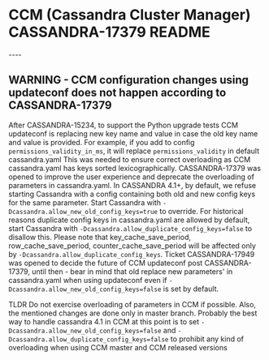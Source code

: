 CCM (Cassandra Cluster Manager)
CASSANDRA-17379 README
====================================================


---- 
 


WARNING - CCM configuration changes using updateconf does not happen according to CASSANDRA-17379
-------------------------------------------------------------------------------------------------

After CASSANDRA-15234, to support the Python upgrade tests CCM updateconf is replacing
new key name and value in case the old key name and value is provided.
For example, if you add to config `permissions_validity_in_ms`, it will replace
`permissions_validity` in default cassandra.yaml
This was needed to ensure correct overloading as CCM cassandra.yaml has keys
sorted lexicographically. CASSANDRA-17379 was opened to improve the user experience
and deprecate the overloading of parameters in cassandra.yaml. In CASSANDRA 4.1+, by default,
we refuse starting Cassandra with a config containing both old and new config keys for the
same parameter. Start Cassandra with `-Dcassandra.allow_new_old_config_keys=true` to override.
For historical reasons duplicate config keys in cassandra.yaml are allowed by default, start
Cassandra with `-Dcassandra.allow_duplicate_config_keys=false` to disallow this. Please note
that key_cache_save_period, row_cache_save_period, counter_cache_save_period will be affected
only by `-Dcassandra.allow_duplicate_config_keys`. Ticket CASSANDRA-17949 was opened to decide
the future of CCM updateconf post CASSANDRA-17379, until then - bear in mind that old replace
new parameters' in cassandra.yaml when using updateconf even if
`-Dcassandra.allow_new_old_config_keys=false` is set by default.

TLDR Do not exercise overloading of parameters in CCM if possible. Also, the mentioned changes
are done only in master branch. Probably the best way to handle cassandra 4.1 in CCM at this
point is to set `-Dcassandra.allow_new_old_config_keys=false` and
`-Dcassandra.allow_duplicate_config_keys=false`
to prohibit any kind of overloading when using CCM master and CCM released versions

